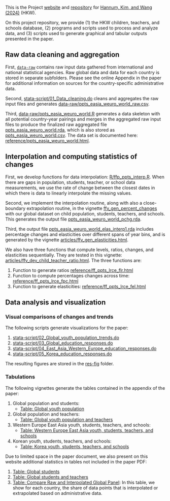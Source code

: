 This is the Project [website](https://fanwangecon.github.io/PrjCompPPTS) and [repository](https://github.com/FanWangEcon/PrjCompPPTS) for [Hannum, Kim, and Wang (2024)](https://jeonghyeok-kim.github.io/assets/GlobalChildrenTeachersSchools_HannumKimWang.pdf) (HKW).

On this project repository, we provide (1) the HKW children, teachers, and schools database, (2) programs and scripts used to process and analyze data, and (3) scripts used to generate graphical and tabular outputs presented in the paper.

## Raw data cleaning and aggregation

First, [`data-raw`](https://github.com/FanWangEcon/PrjCompPPTS/tree/master/data-raw) contains raw input data gathered from international and national statistical agencies. Raw global data and data for each country is stored in separate subfolders. Please see the online Appendix in the paper for additional information on sources for the country-specific administrative data.

Second, [stata-script/01_Data_cleaning.do](https://github.com/FanWangEcon/PrjCompPPTS/blob/master/stata-script/01_Data_cleaning.do) cleans and aggregates the raw input files and generates [data-raw/ppts_easia_weuro_world_raw.csv](https://github.com/FanWangEcon/PrjCompPPTS/blob/master/data-raw/ppts_easia_weuro_world_raw.csv).

Third, [data-raw/ppts_easia_weuro_world.R](https://github.com/FanWangEcon/PrjCompPPTS/blob/master/data-raw/ppts_easia_weuro_world.R) generates a data skeleton with all potential country-year pairings and merges in the aggregated raw input files to produce the finalized raw aggregated file [ppts_easia_weuro_world.rda](https://github.com/FanWangEcon/PrjCompPPTS/blob/master/data/ppts_easia_weuro_world.rda), which is also stored as [ppts_easia_weuro_world.csv](https://github.com/FanWangEcon/PrjCompPPTS/blob/master/data/ppts_easia_weuro_world.csv). The data set is documented here: [reference/ppts_easia_weuro_world.html](https://fanwangecon.github.io/PrjCompPPTS/reference/ppts_easia_weuro_world.html).

## Interpolation and computing statistics of changes

First, we develop functions for data interpolation: [R/ffp_ppts_interp.R](https://fanwangecon.github.io/PrjCompPPTS/reference/ff_ppts_interp_linear.html). When there are gaps in population, students, teacher, or school data measurements, we use the rate of change between the closest dates in which there is data to linearly interpolate the missing values.

Second, we implement the interpolation routine, along with also a close-boundary extrapolation routine, in the vignette [ffv_gen_percent_changes](https://fanwangecon.github.io/PrjCompPPTS/articles/ffv_gen_percent_changes.html) with our global dataset on child population, students, teachers, and schools. This generates the output file [ppts_easia_weuro_world_pchg.rda](https://github.com/FanWangEcon/PrjCompPPTS/blob/master/data/ppts_easia_weuro_world_pchg.rda).

Third, the output file [ppts_easia_weuro_world_elas_interp1.rda](https://github.com/FanWangEcon/PrjCompPPTS/blob/master/data/ppts_easia_weuro_world_elas_interp1.rda) includes percentage changes and elasticities over different spans of year bins, and is generated by the vignette [articles/ffv_gen_elasticities.html](https://fanwangecon.github.io/PrjCompPPTS/articles/ffv_gen_elasticities.html).

We also have three functions that compute levels, ratios, changes, and elasticities sequentially. They are tested in this vignette: [articles/ffv_dev_child_teacher_ratio.html](https://fanwangecon.github.io/PrjCompPPTS/articles/ffv_dev_child_teacher_ratio.html). The three functions are:

1. Function to generate ratios [reference/ff_ppts_lrce_flr.html](https://fanwangecon.github.io/PrjCompPPTS/reference/ff_ppts_lrce_flr.html)
2. Function to compute percentages changes across time: [reference/ff_ppts_lrce_fpc.html](https://fanwangecon.github.io/PrjCompPPTS/reference/ff_ppts_lrce_fpc.html)
3. Function to generate elasticities: [reference/ff_ppts_lrce_fel.html](https://fanwangecon.github.io/PrjCompPPTS/reference/ff_ppts_lrce_fel.html)

## Data analysis and visualization

### Visual comparisons of changes and trends

The following scripts generate visualizations for the paper:

1. [stata-script/02_Global_youth_population_trends.do](https://github.com/FanWangEcon/PrjCompPPTS/blob/master/stata-script/02_Global_youth_population_trends.do)
2. [stata-script/03_Global_education_responses.do](https://github.com/FanWangEcon/PrjCompPPTS/blob/master/stata-script/03_Global_education_responses.do)
3. [stata-script/04_East_Asia_Western_Europe_education_responses.do](https://github.com/FanWangEcon/PrjCompPPTS/blob/master/stata-script/04_East_Asia_Western_Europe_education_responses.do)
4. [stata-script/05_Korea_education_responses.do](https://github.com/FanWangEcon/PrjCompPPTS/blob/master/stata-script/05_Korea_education_responses.do)

The resulting figures are stored in the [res-fig](https://github.com/FanWangEcon/PrjCompPPTS/tree/master/res-fig) folder.

### Tabulations

The following vignettes generate the tables contained in the appendix of the paper:

1. Global population and students:
   - [Table: Global youth population](https://fanwangecon.github.io/PrjCompPPTS/articles/ffv_tab_global_pop.html)
2. Global population and teachers:
   - [Table: Global youth population and teachers](https://fanwangecon.github.io/PrjCompPPTS/articles/ffv_tab_global_pop_teachers.html) 
3. Western Europe East Asia youth, students, teachers, and schools:
   - [Table: Western Europe East Asia youth, students, teachers, and schools](https://fanwangecon.github.io/PrjCompPPTS/articles/ffv_tab_weea_pop_teachers_schools.html)
4. Korean youth, students, teachers, and schools:
   - [Table: Korea youth, students, teachers, and schools](https://fanwangecon.github.io/PrjCompPPTS/articles/ffv_tab_korea_pop_teachers_schools.html)

Due to limited space in the paper document, we also present on this website additional statistics in tables not included in the paper PDF:

1. [Table: Global students](https://fanwangecon.github.io/PrjCompPPTS/articles/ffv_tab_global_students.html)
2. [Table: Global students and teachers](https://fanwangecon.github.io/PrjCompPPTS/articles/ffv_tab_global_students_teachers.html)
3. [Table: Compare Raw and Interpolated Global Panel](https://fanwangecon.github.io/PrjCompPPTS/articles/ffv_gen_percent_changes_summ.html): In this table,  we show for each country, the share of data points that is interpolated or extrapolated based on administrative data.
